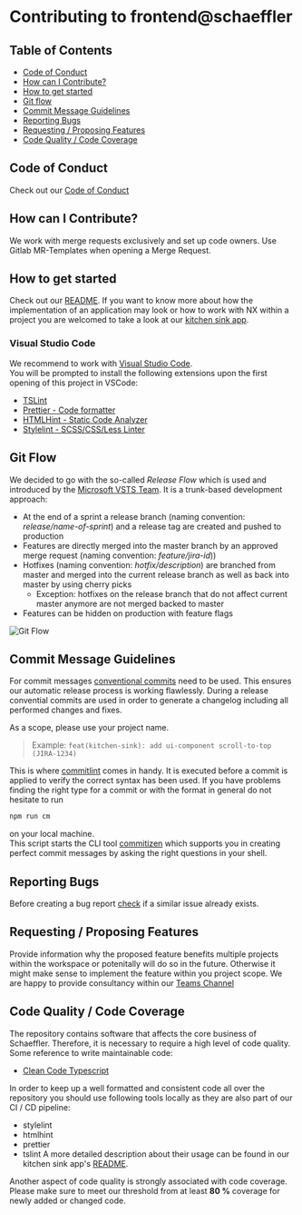 # Contributing to frontend@schaeffler

## Table of Contents

- [Code of Conduct](#code-of-conduct)
- [How can I Contribute?](#how-can-i-contribute)
- [How to get started](#how-to-get-started)
- [Git flow](#git-flow)
- [Commit Message Guidelines](#commit-message-guidelines)
- [Reporting Bugs](#reporting-bugs)
- [Requesting / Proposing Features](#requesting--proposing-features)
- [Code Quality / Code Coverage](#code-quality--code-coverage)

## Code of Conduct

Check out our [Code of Conduct](CODE_OF_CONDUCT.md)

## How can I Contribute?

We work with merge requests exclusively and set up code owners. Use Gitlab MR-Templates when opening a Merge Request.

## How to get started

Check out our [README](readme.md). If you want to know more about how the implementation of an application may look or how to work with NX within a project you are welcomed to take a look at our [kitchen sink app](apps/kitchen-sink).

### Visual Studio Code

We recommend to work with [Visual Studio Code](https://code.visualstudio.com/).  
You will be prompted to install the following extensions upon the first opening of this project in VSCode:

- [TSLint](https://marketplace.visualstudio.com/items?itemName=ms-vscode.vscode-typescript-tslint-plugin)
- [Prettier - Code formatter](https://marketplace.visualstudio.com/items?itemName=esbenp.prettier-vscode)
- [HTMLHint - Static Code Analyzer](https://marketplace.visualstudio.com/items?itemName=mkaufman.HTMLHint)
- [Stylelint - SCSS/CSS/Less Linter](https://marketplace.visualstudio.com/items?itemName=shinnn.stylelint)

## Git Flow

We decided to go with the so-called _Release Flow_ which is used and introduced by the [Microsoft VSTS Team](https://devblogs.microsoft.com/devops/release-flow-how-we-do-branching-on-the-vsts-team/). It is a trunk-based development approach:

- At the end of a sprint a release branch (naming convention: _release/name-of-sprint_) and a release tag are created and pushed to production
- Features are directly merged into the master branch by an approved merge request (naming convention: _feature/jira-id_))
- Hotfixes (naming convention: _hotfix/description_) are branched from master and merged into the current release branch as well as back into master by using cherry picks
  - Exception: hotfixes on the release branch that do not affect current master anymore are not merged backed to master
- Features can be hidden on production with feature flags

![Git Flow](https://devblogs.microsoft.com/devops/wp-content/uploads/sites/6/2018/04/branchstrategy-releaseflow.png)

## Commit Message Guidelines

For commit messages [conventional commits](https://www.conventionalcommits.org/en/v1.0.0/) need to be used. This ensures our automatic release process is working flawlessly. During a release convential commits are used in order to generate a changelog including all performed changes and fixes.

As a scope, please use your project name.

> Example: `feat(kitchen-sink): add ui-component scroll-to-top (JIRA-1234)`

This is where [commitlint](https://github.com/conventional-changelog/commitlint) comes in handy. It is executed before a commit is applied to verify the correct syntax has been used. If you have problems finding the right type for a commit or with the format in general do not hesitate to run

```bash
npm run cm
```

on your local machine.  
This script starts the CLI tool [commitizen](https://github.com/commitizen/cz-cli) which supports you in creating perfect commit messages by asking the right questions in your shell.

## Reporting Bugs

Before creating a bug report [check](https://jira.schaeffler.com/secure/RapidBoard.jspa?rapidView=866&projectKey=FRON&view=planning.nodetail) if a similar issue already exists.

## Requesting / Proposing Features

Provide information why the proposed feature benefits multiple projects within the workspace or potenitally will do so in the future. Otherwise it might make sense to implement the feature within you project scope. We are happy to provide consultancy within our [Teams Channel](https://teams.microsoft.com/l/team/19%3a2967d889ec6546729254b14c7f06c2b8%40thread.skype/conversations?groupId=a8039948-cbd2-4239-ba69-edbeefadeea2&tenantId=67416604-6509-4014-9859-45e709f53d3f)

## Code Quality / Code Coverage

The repository contains software that affects the core business of Schaeffler. Therefore, it is necessary to require a high level of code quality. Some reference to write maintainable code:

- [Clean Code Typescript](https://github.com/labs42io/clean-code-typescript)

In order to keep up a well formatted and consistent code all over the repository you should use following tools locally as they are also part of our CI / CD pipeline:

- stylelint
- htmlhint
- prettier
- tslint
  A more detailed description about their usage can be found in our kitchen sink app's [README](apps/kitchen-sink/README.md).

Another aspect of code quality is strongly associated with code coverage. Please make sure to meet our threshold from at least **80 %** coverage for newly added or changed code.
